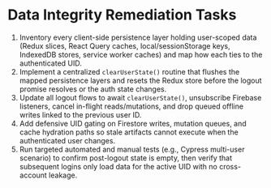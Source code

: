 # Data Integrity Remediation Tasks

1. Inventory every client-side persistence layer holding user-scoped data (Redux slices, React Query caches, local/sessionStorage keys, IndexedDB stores, service worker caches) and map how each ties to the authenticated UID.
2. Implement a centralized `clearUserState()` routine that flushes the mapped persistence layers and resets the Redux store before the logout promise resolves or the auth state changes.
3. Update all logout flows to await `clearUserState()`, unsubscribe Firebase listeners, cancel in-flight reads/mutations, and drop queued offline writes linked to the previous user ID.
4. Add defensive UID gating on Firestore writes, mutation queues, and cache hydration paths so stale artifacts cannot execute when the authenticated user changes.
5. Run targeted automated and manual tests (e.g., Cypress multi-user scenario) to confirm post-logout state is empty, then verify that subsequent logins only load data for the active UID with no cross-account leakage.
